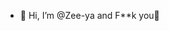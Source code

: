 - 👋 Hi, I’m @Zee-ya and F**k you😤

<!---
Zee-ya/Zee-ya is a ✨ special ✨ repository because its `README.md` (this file) appears on your GitHub profile.
You can click the Preview link to take a look at your changes.
--->

